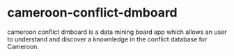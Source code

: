 # cameroon-conflict-dmboard
cameroon conflict dmboard is a data mining board app which allows an user to understand and discover a knownledge in the conflict database for Cameroon. 
